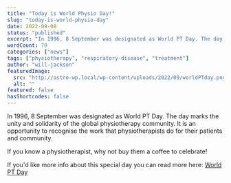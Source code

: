 ```yaml
---
title: "Today is World Physio Day!"
slug: "today-is-world-physio-day"
date: 2022-09-08
status: "published"
excerpt: "In 1996, 8 September was designated as World PT Day. The day marks the unity and solidarity of the global physiotherapy community. It is an opportunity to recog..."
wordCount: 70
categories: ["news"]
tags: ["physiotherapy", "respiratory-disease", "treatment"]
author: "will-jackson"
featuredImage:
  src: "http://astro-wp.local/wp-content/uploads/2022/09/worldPTday.png"
  alt: ""
featured: false
hasShortcodes: false
---
```

<p>In 1996, 8 September was designated as World PT Day. The day marks the unity and solidarity of the global physiotherapy community. It is an opportunity to recognise the work that physiotherapists do for their patients and community.</p>

<p>If you know a physiotherapist, why not buy them a coffee to celebrate! </p>

<p>If you'd like more info about this special day you can read more here: <a href="https://world.physio/wptday">World PT Day</a></p>